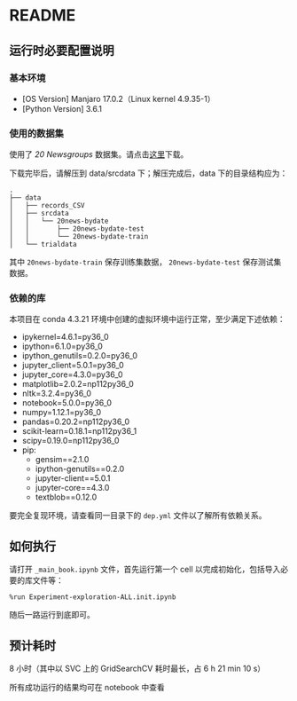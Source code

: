 # README

## 运行时必要配置说明

### 基本环境

+ [OS Version] Manjaro 17.0.2（Linux kernel 4.9.35-1）
+ [Python Version] 3.6.1 

### 使用的数据集

使用了 *20 Newsgroups* 数据集。请点击[这里](http://qwone.com/~jason/20Newsgroups/20news-bydate.tar.gz)下载。

下载完毕后，请解压到 data/srcdata 下；解压完成后，data 下的目录结构应为：

```
.
├── data
│   ├── records_CSV
│   ├── srcdata
│   │   └── 20news-bydate
│   │       ├── 20news-bydate-test
│   │       └── 20news-bydate-train
│   └── trialdata
```

其中 `20news-bydate-train` 保存训练集数据， `20news-bydate-test` 保存测试集数据。

### 依赖的库

本项目在 conda 4.3.21 环境中创建的虚拟环境中运行正常，至少满足下述依赖：

- ipykernel=4.6.1=py36_0
- ipython=6.1.0=py36_0
- ipython_genutils=0.2.0=py36_0
- jupyter_client=5.0.1=py36_0
- jupyter_core=4.3.0=py36_0
- matplotlib=2.0.2=np112py36_0
- nltk=3.2.4=py36_0
- notebook=5.0.0=py36_0
- numpy=1.12.1=py36_0
- pandas=0.20.2=np112py36_0
- scikit-learn=0.18.1=np112py36_1
- scipy=0.19.0=np112py36_0
- pip:
  - gensim==2.1.0
  - ipython-genutils==0.2.0
  - jupyter-client==5.0.1
  - jupyter-core==4.3.0
  - textblob==0.12.0

要完全复现环境，请查看同一目录下的 `dep.yml` 文件以了解所有依赖关系。

## 如何执行

请打开 `_main_book.ipynb` 文件，首先运行第一个 cell 以完成初始化，包括导入必要的库文件等：

```
%run Experiment-exploration-ALL.init.ipynb
```

随后一路运行到底即可。


## 预计耗时

8 小时（其中以 SVC 上的 GridSearchCV 耗时最长，占 6 h 21 min 10 s）

所有成功运行的结果均可在 notebook 中查看